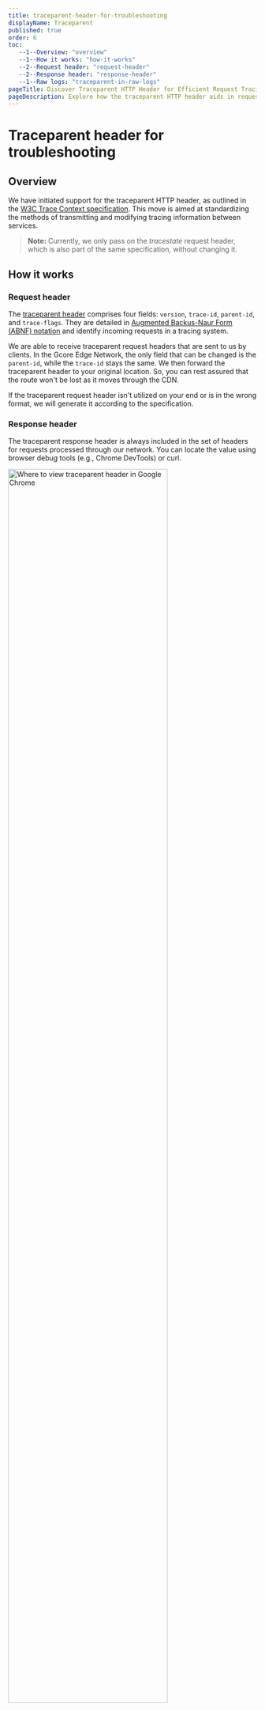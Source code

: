 ```yaml
---
title: traceparent-header-for-troubleshooting
displayName: Traceparent 
published: true
order: 6
toc:
   --1--Overview: "overview"
   --1--How it works: "how-it-works"
   --2--Request header: "request-header"
   --2--Response header: "response-header"
   --1--Raw logs: "traceparent-in-raw-logs"
pageTitle: Discover Traceparent HTTP Header for Efficient Request Tracing | Gcore
pageDescription: Explore how the traceparent HTTP header aids in request identification, troubleshooting and offers improved service communication.
---
```

# Traceparent header for troubleshooting

## Overview

We have initiated support for the traceparent HTTP header, as outlined in the <a href="https://www.w3.org/TR/trace-context/" target="_blank">W3C Trace Context specification</a>. This move is aimed at standardizing the methods of transmitting and modifying tracing information between services.

>**Note:** Currently, we only pass on the *tracestate* request header, which is also part of the same specification, without changing it.

## How it works

### Request header

The <a href="https://www.w3.org/TR/trace-context/#traceparent-header" target="_blank">traceparent header</a> comprises four fields: ```version```, ```trace-id```, ```parent-id```, and ```trace-flags```. They are detailed in <a href="https://www.w3.org/TR/trace-context/#bib-rfc5234" target="_blank">Augmented Backus-Naur Form (ABNF) notation</a> and identify incoming requests in a tracing system.

We are able to receive traceparent request headers that are sent to us by clients. In the Gcore Edge Network, the only field that can be changed is the ```parent-id```, while the ```trace-id``` stays the same. We then forward the traceparent header to your original location. So, you can rest assured that the route won't be lost as it moves through the CDN.

If the traceparent request header isn't utilized on your end or is in the wrong format, we will generate it according to the specification.

### Response header

The traceparent response header is always included in the set of headers for requests processed through our network. You can locate the value using browser debug tools (e.g., Chrome DevTools) or curl.

<media-gallery>

<img src="https://assets.gcore.pro/docs/cdn/troubleshooting/traceparent-header-for-troubleshooting/traceparent-devtools.png" alt="Where to view traceparent header in Google Chrome" width="80%">

<img src="https://assets.gcore.pro/docs/cdn/troubleshooting/traceparent-header-for-troubleshooting/traceparent-curl.png" alt="How to view traceparent header in console" width="80%">

</media-gallery>

You can use the traceparent response header to track the request or send it to [technical support](mailto:support@gcore.com) for troubleshooting. 

## Traceparent in Raw logs 

We have extended the support for the traceparent header to <a href="https://gcore.com/docs/cdn/logs/raw-logs-export-cdn-resource-logs-to-your-storage" target="_blank">Raw Logs</a>. You can find the sample of the traceparent header in the <a href="https://gcore.com/docs/cdn/logs/raw-logs-export-cdn-resource-logs-to-your-storage#log-fields" target="_blank">Raw Logs guide</a> by searching the ```$http_traceparent``` field. In a nutshell:

```
00-d5fe1dc9035165ce36952daf29686b6c-14330be33197dd1a-01
```

In this case:

- ```d5fe1dc9035165ce36952daf29686b6c``` represents the 16-byte array (trace-id)
- ```14330be33197dd1a``` denotes the 8-byte array (parent-id)